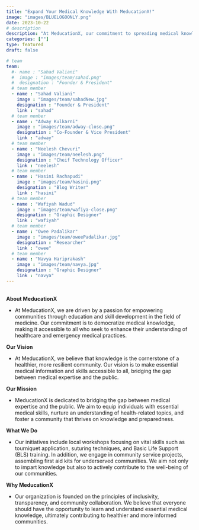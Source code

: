 ```yaml
---
title: "Expand Your Medical Knowledge With MeducationX!"
image: "images/BLUELOGOONLY.png"
date: 2023-10-22
# description
description: "At MeducationX, our commitment to spreading medical knowledge, improving community health, and providing essential life-saving skills is unwavering.Join us in our journey to empower individuals, improve community health, and make essential medical knowledge a universal resource."
categories: [""]
type: featured
draft: false

# team
team:
  #- name : "Sahad Valiani"
  #  image : "images/team/sahad.png"
  #  designation : "Founder & President"
  # team member
  - name : "Sahad Valiani"
    image : "images/team/sahadNew.jpg"
    designation : "Founder & President"
    link : "sahad"
  # team member
  - name : "Adway Kulkarni"
    image : "images/team/adway-close.png"
    designation : "Co-Founder & Vice President"
    link : "adway"
  # team member
  - name : "Neelesh Chevuri"
    image : "images/team/neelesh.png"
    designation : "Cheif Technology Officer"
    link : "neelesh"
  # team member
  - name : "Hasini Rachapudi"
    image : "images/team/hasini.png"
    designation : "Blog Writer"
    link : "hasini"
  # team member
  - name : "Wafiyah Wadud"
    image : "images/team/wafiya-close.png"
    designation : "Graphic Designer"
    link : "wafiyah"
  # team member
  - name : "Owee Padalikar"
    image : "images/team/oweePadalikar.jpg"
    designation : "Researcher"
    link : "owee"
  # team member
  - name : "Navya Hariprakash"
    image : "images/team/navya.jpg"
    designation : "Graphic Designer"  
    link : "navya"
---
```

\
**About MeducationX**
- At MeducationX, we are driven by a passion for empowering communities through education and skill development in the field of medicine. Our commitment is to democratize medical knowledge, making it accessible to all who seek to enhance their understanding of healthcare and emergency medical practices.

**Our Vision**
- At MeducationX, we believe that knowledge is the cornerstone of a healthier, more resilient community. Our vision is to make essential medical information and skills accessible to all, bridging the gap between medical expertise and the public.

**Our Mission**
- MeducationX is dedicated to bridging the gap between medical expertise and the public. We aim to equip individuals with essential medical skills, nurture an understanding of health-related topics, and foster a community that thrives on knowledge and preparedness.

**What We Do**
- Our initiatives include local workshops focusing on vital skills such as tourniquet application, suturing techniques, and Basic Life Support (BLS) training. In addition, we engage in community service projects, assembling first aid kits for underserved communities. We aim not only to impart knowledge but also to actively contribute to the well-being of our communities.

**Why MeducationX**
- Our organization is founded on the principles of inclusivity, transparency, and community collaboration. We believe that everyone should have the opportunity to learn and understand essential medical knowledge, ultimately contributing to healthier and more informed communities.

<br>